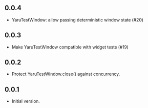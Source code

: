 ## 0.0.4

- YaruTestWindow: allow passing deterministic window state (#20)

## 0.0.3

- Make YaruTestWindow compatible with widget tests (#19)

## 0.0.2

- Protect YaruTestWindow.close() against concurrency.

## 0.0.1

- Initial version.
